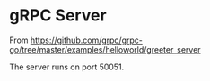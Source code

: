 # gRPC Server

From <https://github.com/grpc/grpc-go/tree/master/examples/helloworld/greeter_server>

The server runs on port 50051.
